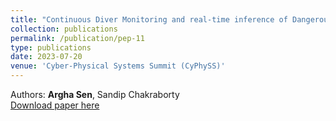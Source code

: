 ```yaml
---
title: "Continuous Diver Monitoring and real-time inference of Dangerous Driving"
collection: publications
permalink: /publication/pep-11
type: publications
date: 2023-07-20
venue: 'Cyber-Physical Systems Summit (CyPhySS)'
---
```


Authors: <b>Argha Sen</b>, Sandip Chakraborty <br>
[Download paper here](/files/mmDrive_Demo_CyPhySS.pdf)

<!-- <b>Best Demo Paper Award.</b> -->